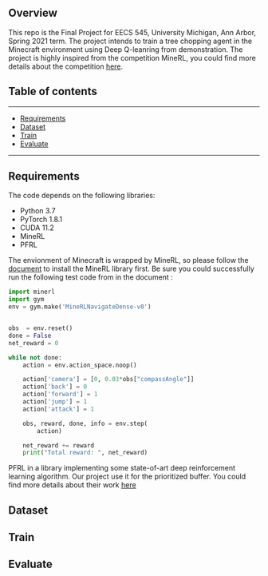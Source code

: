 ## Overview
This repo is the Final Project for EECS 545, University Michigan, Ann Arbor, Spring 2021 term. The project intends to train a tree chopping agent in the Minecraft environment using Deep Q-leanring from demonstration. The project is highly inspired from the competition MineRL, you could find more details about the competition [here](https://minerl.io/docs/).

## Table of contents
-----
  * [Requirements](#requirements)
  * [Dataset](#dataset)
  * [Train](#train)
  * [Evaluate](#evaluate)
------

## Requirements

The code depends on the following libraries:

* Python 3.7
* PyTorch 1.8.1
* CUDA 11.2
* MineRL
* PFRL

The envionment of Minecraft is wrapped by MineRL, so please follow the [document](https://minerl.io/docs/) to install the MineRL library first. Be sure you could successfully run the following test code from in the document :

```python
import minerl
import gym
env = gym.make('MineRLNavigateDense-v0')


obs  = env.reset()
done = False
net_reward = 0

while not done:
    action = env.action_space.noop()

    action['camera'] = [0, 0.03*obs["compassAngle"]]
    action['back'] = 0
    action['forward'] = 1
    action['jump'] = 1
    action['attack'] = 1

    obs, reward, done, info = env.step(
        action)

    net_reward += reward
    print("Total reward: ", net_reward)
```

PFRL in a library implementing some state-of-art deep reinforcement learning algorithm. Our project use it for the prioritized buffer. You could find more details about their work [here](https://pfrl.readthedocs.io/en/latest/index.html)

## Dataset

## Train

## Evaluate



